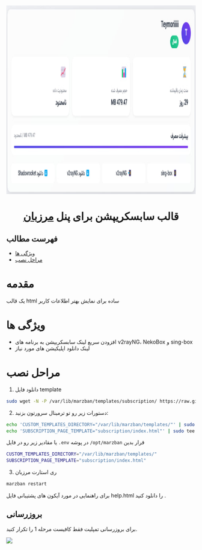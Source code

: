 <p align="center">
  <a href="https://github.com/raminol12/marzbanpro" target="_blank" rel="noopener noreferrer">
    <picture>
      <source media="(prefers-color-scheme: dark)" srcset="https://github.com/raminol12/marzbanpro/blob/main/photo_2025-04-11_02-12-22.jpg">
      <img width="680" height="500" src="https://github.com/raminol12/marzbanpro/blob/main/photo_2025-04-11_02-12-22.jpg">
    </picture>
  </a>
</p>
<h1 align="center"/>قالب سابسکریپشن برای پنل  <a href="https://github.com/Gozargah/Marzban">مرزبان</a></h1>

## فهرست مطالب
- [ویژگی‌ ها](#ویژگی-ها)
- [مراحل نصب](#مراحل-نصب)

# مقدمه
یک قالب html ساده برای نمایش بهتر اطلاعات کاربر

# ویژگی ها
- افزودن سریع لینک سابسکریپشن به برنامه های v2rayNG، NekoBox و sing-box
- لینک دانلود اپلیکیشن های مورد نیاز

# مراحل نصب
1. دانلود فایل template
```sh
sudo wget -N -P /var/lib/marzban/templates/subscription/ https://raw.githubusercontent.com/raminol12/marzbanpro/refs/heads/main/index.html
```

2. دستورات زیر رو تو ترمینال سرورتون بزنید:
```sh
echo 'CUSTOM_TEMPLATES_DIRECTORY="/var/lib/marzban/templates/"' | sudo tee -a /opt/marzban/.env
echo 'SUBSCRIPTION_PAGE_TEMPLATE="subscription/index.html"' | sudo tee -a /opt/marzban/.env
```
یا مقادیر زیر رو در فایل `.env` در پوشه `/opt/marzban` قرار بدین
```sh
CUSTOM_TEMPLATES_DIRECTORY="/var/lib/marzban/templates/"
SUBSCRIPTION_PAGE_TEMPLATE="subscription/index.html"
```

3. ری استارت مرزبان
```sh
marzban restart
```

برای راهنمایی در مورد آیکون های پشتیبانی فایل help.html را دانلود کنید .

## بروزرسانی
برای بروزرسانی تمپلیت فقط کافیست مرحله 1 را تکرار کنید.


<a href="https://www.coffeebede.com/alexporter"><img class="img-fluid" src="https://coffeebede.ir/DashboardTemplateV2/app-assets/images/banner/default-yellow.svg" /></a>




